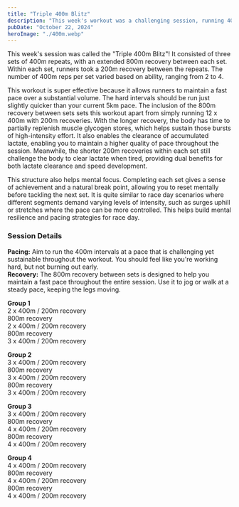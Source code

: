 ```yaml
---
title: "Triple 400m Blitz"
description: "This week's workout was a challenging session, running 400m repeats in sets with a longer recovery between each."
pubDate: "October 22, 2024"
heroImage: "./400m.webp"
---
```


This week's session was called the "Triple 400m Blitz"! It consisted of three sets of 400m repeats, with an extended 800m recovery between each set. Within each set, runners took a 200m recovery between the repeats. The number of 400m reps per set varied based on ability, ranging from 2 to 4.

This workout is super effective because it allows runners to maintain a fast pace over a substantial volume. The hard intervals should be run just slightly quicker than your current 5km pace. The inclusion of the 800m recovery between sets sets this workout apart from simply running 12 x 400m with 200m recoveries. With the longer recovery, the body has time to partially replenish muscle glycogen stores, which helps sustain those bursts of high-intensity effort. It also enables the clearance of accumulated lactate, enabling you to maintain a higher quality of pace throughout the session. Meanwhile, the shorter 200m recoveries within each set still challenge the body to clear lactate when tired, providing dual benefits for both lactate clearance and speed development.

This structure also helps mental focus. Completing each set gives a sense of achievement and a natural break point, allowing you to reset mentally before tackling the next set. It is quite similar to race day scenarios where different segments demand varying levels of intensity, such as surges uphill or stretches where the pace can be more controlled. This helps build mental resilience and pacing strategies for race day.

### Session Details

**Pacing:** Aim to run the 400m intervals at a pace that is challenging yet sustainable throughout the workout. You should feel like you're working hard, but not burning out early.  
**Recovery:** The 800m recovery between sets is designed to help you maintain a fast pace throughout the entire session. Use it to jog or walk at a steady pace, keeping the legs moving.

**Group 1**  
2 x 400m / 200m recovery  
800m recovery  
2 x 400m / 200m recovery  
800m recovery  
3 x 400m / 200m recovery  

**Group 2**  
3 x 400m / 200m recovery  
800m recovery  
3 x 400m / 200m recovery  
800m recovery  
3 x 400m / 200m recovery  

**Group 3**  
3 x 400m / 200m recovery  
800m recovery  
4 x 400m / 200m recovery  
800m recovery  
4 x 400m / 200m recovery  

**Group 4**  
4 x 400m / 200m recovery  
800m recovery  
4 x 400m / 200m recovery  
800m recovery  
4 x 400m / 200m recovery  

